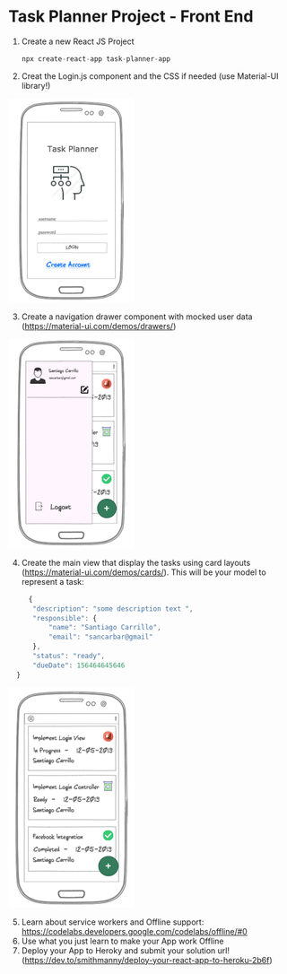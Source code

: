 # Task Planner Project - Front End

1. Create a new React JS Project

    ```javascript
    npx create-react-app task-planner-app
    ```
2. Creat the Login.js component and the CSS if needed (use Material-UI library!)

![](images/login.png)

3. Create a navigation drawer component with mocked user data (https://material-ui.com/demos/drawers/)

![](images/navigation-drawer.png)

4. Create the main view that display the tasks using card layouts (https://material-ui.com/demos/cards/). 
    This will be your model to represent a task:
  ```javascript
       {
    	"description": "some description text ",
    	"responsible": {
    		"name": "Santiago Carrillo",
    		"email": "sancarbar@gmail"
    	},
    	"status": "ready",
    	"dueDate": 156464645646
    }
```


![](images/main.png)

5. Learn about service workers and Offline support: https://codelabs.developers.google.com/codelabs/offline/#0
6. Use what you just learn to make your App work Offline
7. Deploy your App to Heroky and submit your solution url! (https://dev.to/smithmanny/deploy-your-react-app-to-heroku-2b6f)
